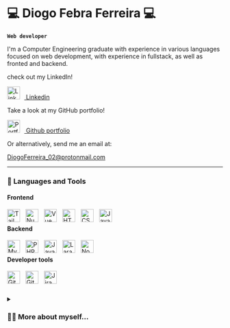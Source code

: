 
# 💻 Diogo Febra Ferreira 💻

  

**`Web developer`**

  

I'm a Computer Engineering graduate with experience in various languages focused on web development, with experience in fullstack, as well as fronted and backend.

  

<p>

  

check out my LinkedIn!

[<img src="https://cdn.jsdelivr.net/gh/devicons/devicon/icons/linkedin/linkedin-original.svg" alt="LinkedIn" width="30px" style="padding-right:10px;" /> Linkedin](https://linkedin.com/in/diogo-febra-ferreira)

  

Take a look at my GitHub portfolio!

[<img src="https://cdn.jsdelivr.net/gh/devicons/devicon/icons/github/github-original.svg" alt="Portfolio" width="30px" style="padding-right:10px;" /> Github portfolio](https://github.com/diogo-febra-ferreira)

  

Or alternatively, send me an email at:

[DiogoFerreira_02@protonmail.com](mailto:DiogoFerreira_02@protonmail.com)

  

</p>

  

---

  

### 🧰 Languages and Tools

  

<p>

  

#### Frontend

  

<img  align="left"  alt="Tailwind"  width="30px"  style="padding-right:10px;"  src="https://cdn.jsdelivr.net/gh/devicons/devicon/icons/tailwindcss/tailwindcss-original-wordmark.svg"  />

  

<img  align="left"  alt="Nuxt"  width="30px"  style="padding-right:10px;"  src="https://cdn.jsdelivr.net/gh/devicons/devicon/icons/nuxtjs/nuxtjs-original.svg"  />

  

<img  align="left"  alt="Vue"  width="30px"  style="padding-right:10px;"  src="https://cdn.jsdelivr.net/gh/devicons/devicon/icons/vuejs/vuejs-original.svg"  />

  

<img  align="left"  alt="HTML"  width="30px"  style="padding-right:10px;"  src="https://cdn.jsdelivr.net/gh/devicons/devicon/icons/html5/html5-plain.svg"  />

  

<img  align="left"  alt="CSS"  width="30px"  style="padding-right:10px;"  src="https://cdn.jsdelivr.net/gh/devicons/devicon/icons/css3/css3-plain.svg"  />

  

<img  align="left"  alt="JavaScript"  width="30px"  style="padding-right:10px;"  src="https://cdn.jsdelivr.net/gh/devicons/devicon/icons/javascript/javascript-plain.svg"  />

<br  />

  

#### Backend

  

<img  align="left"  alt="MySQL"  width="30px"  style="padding-right:10px;"  src="https://cdn.jsdelivr.net/gh/devicons/devicon/icons/mysql/mysql-original-wordmark.svg"  />

  

<img  align="left"  alt="PHP"  width="30px"  style="padding-right:10px;"  src="https://cdn.jsdelivr.net/gh/devicons/devicon/icons/php/php-original.svg"  />

  

<img  align="left"  alt="Java"  width="30px"  style="padding-right:10px;"  src="https://cdn.jsdelivr.net/gh/devicons/devicon/icons/java/java-original.svg"  />

  

<img  align="left"  alt="Laravel"  width="30px"  style="padding-right:10px;"  src="https://cdn.jsdelivr.net/gh/devicons/devicon/icons/laravel/laravel-plain.svg"  />

  

<img  align="left"  alt="NodeJS"  width="30px"  style="padding-right:10px;"  src="https://cdn.jsdelivr.net/gh/devicons/devicon/icons/nodejs/nodejs-original.svg"  />

<br  />

  

#### Developer tools

  

<img  align="left"  alt="Git"  width="30px"  style="padding-right:10px;"  src="https://cdn.jsdelivr.net/gh/devicons/devicon/icons/git/git-original.svg"  />

  

<img  align="left"  alt="GitHub"  width="30px"  style="padding-right:10px;"  src="https://cdn.jsdelivr.net/gh/devicons/devicon/icons/github/github-original.svg"  />

  
  

<img  align="left"  alt="Jira"  width="30px"  style="padding-right:10px;"  src="https://cdn.jsdelivr.net/gh/devicons/devicon/icons/jira/jira-original.svg"  />

<br  />

  

</p>

  

#

  

<details>

<summary><h3>🙋‍♂️ More about myself...</h3></summary>

  

Since I was young and growing up playing videogames, I was always interested in computers, so it was only natural for me to pursue this as my career. And ever since I my degree in Computer Engineering degree at the Polytechnic Institute of Leiria (Portugal), I knew how much I truly enjoy programming, developing new ideas, and seeing them work and function, especially when they will be used by real people whom I can have a positive impact on.

  

I mainly focus on Web development (fullstack, frontend, or backend), as that is the most fulfilling thing I have encountered during my coding journey, and I want to further expand my knowledge and experience in this field. I love developing applications and solving interesting problems with technology, so web development was a natural fit for this.

  

</details>
